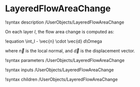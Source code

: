 # LayeredFlowAreaChange

!syntax description /UserObjects/LayeredFlowAreaChange

On each layer $l$, the flow area change is computed as:

!equation
\int_l - \vec{n} \cdot \vec{d} d\Omega

where $\vec{n}$ is the local normal, and $\vec{d}$ is the displacement vector.

!syntax parameters /UserObjects/LayeredFlowAreaChange

!syntax inputs /UserObjects/LayeredFlowAreaChange

!syntax children /UserObjects/LayeredFlowAreaChange

